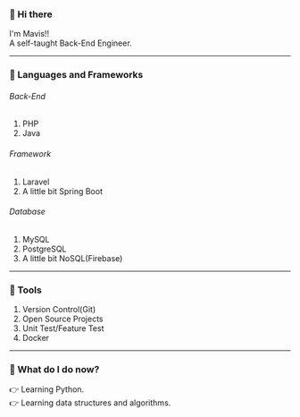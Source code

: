 ### 👋 Hi there 
I'm Mavis!!<br>
A self-taught Back-End Engineer.
<hr>

<!--
**clingoram/clingoram** is a ✨ _special_ ✨ repository because its `README.md` (this file) appears on your GitHub profile.

Here are some ideas to get you started:
- 🔭 I’m currently working on ...
- 🌱 I’m currently learning ...
- 👯 I’m looking to collaborate on ...
- 🤔 I’m looking for help with ...
- 💬 Ask me about ...
- 📫 How to reach me: ...
- 😄 Pronouns: ...
- ⚡ Fun fact: ...
-->
### :brain: Languages and Frameworks
<h6>Back-End</h6>
<ol>
  <li>PHP</li>
  <li>Java</li>
</ol>
<h6>Framework</h6>
<ol>
  <li>Laravel</li>
  <li>A little bit Spring Boot</li>
</ol>
<h6>Database</h6>
<ol>
  <li>MySQL</li>
  <li>PostgreSQL</li>
  <li>A little bit NoSQL(Firebase)</li>
</ol>
<hr>

### :hammer: Tools
<ol>
  <li>Version Control(Git)</li>
  <li>Open Source Projects</li>
  <li>Unit Test/Feature Test</li>
  <li>Docker</li>
</ol>
<hr>

### :rocket: What do I do now?
:point_right: Learning Python.<br>
:point_right: Learning data structures and algorithms.
